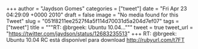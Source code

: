 
+++
author = "Jaydson Gomes"
categories = ["tweet"]
date = "Fri Apr 23 04:29:09 +0000 2010"
draft = false
image = "No media found for this Tweet"
slug = "051f8211ee2527f4a5f114d70031d5a204d7ef07"
tags = ["tweet"]
title = """RT: @brgeek: Ubuntu 10.04..."""
tweet = true
tweet_url = "https://twitter.com/jaydson/status/12683235513"
+++
RT: @brgeek: Ubuntu 10.04 RC está disponível para download  http://rubyurl.com/t7FT
